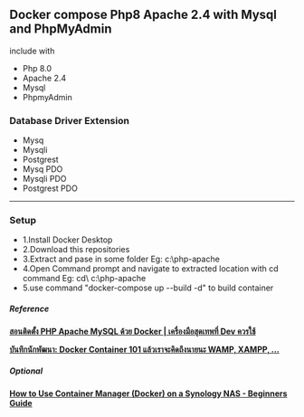<h2>Docker compose Php8 Apache 2.4 with Mysql and PhpMyAdmin</h2>
<p>include with </p>
<ul>
<li>Php 8.0</li>
<li>Apache 2.4</li>
<li>Mysql</li>
<li>PhpmyAdmin</li>
</ul>
<h3>Database Driver Extension</h5>
<ul>
  <li>Mysq</li>
  <li>Mysqli</li>
  <li>Postgrest</li>
  <li>Mysq PDO</li>
  <li>Mysqli PDO</li>
  <li>Postgrest PDO</li>
</ul>
<hr>
<h3>Setup</h5>
<ul>
  <li>1.Install Docker Desktop</li>
  <li>2.Download this repositories</li>
  <li>3.Extract and pase in some folder Eg: c:\php-apache</li>
  <li>4.Open Command prompt and navigate to extracted location with cd command Eg: cd\ c:\php-apache</li>
  <li>5.use command "docker-compose up --build -d" to build container</li>
</ul>

<h5>Reference</h5>
<p><b><a href="https://youtu.be/hCKoWTrXVh0?si=ijL8sU8y1HaTUSS4">สอนติดตั้ง PHP Apache MySQL ด้วย Docker | เครื่องมือสุดเทพที่ Dev ควรใช้</a></b></p>
<p><b><a href="https://puuga.medium.com/บันทึกนักพัฒนา-docker-conntainer-101-แล้วเราจะคิดถึงนายนะ-wamp-xampp-e4c4bbf869b1">บันทึกนักพัฒนา: Docker Container 101 แล้วเราจะคิดถึงนายนะ WAMP, XAMPP, …</a></b></p>
<h5>Optional</h5>
<p><b><a href="https://www.youtube.com/watch?v=aUFpdjfDI6c">How to Use Container Manager (Docker) on a Synology NAS - Beginners Guide</a></b></p>





